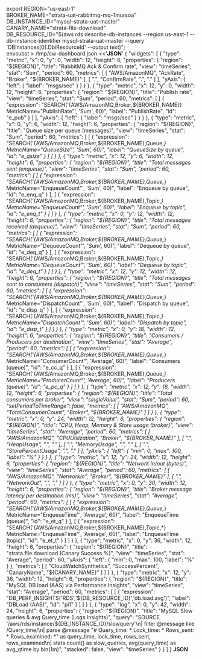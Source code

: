 export REGION="us-east-1" \
BROKER_NAME="strata-uat-rabbitmq-mq-1mursoa" \
DB_INSTANCE_ID="mysql-strata-uat-master" \
CANARY_NAME="strata-file-download" \
DB_RESOURCE_ID="$(aws rds describe-db-instances --region us-east-1 --db-instance-identifier mysql-strata-uat-master --query 'DBInstances[0].DbiResourceId' --output text)"; \
envsubst > /tmp/cw-dashboard.json <<'__JSON__'
{
  "widgets": [
    { "type": "metric", "x": 0, "y": 0, "width": 12, "height": 6,
      "properties": {
        "region": "${REGION}",
        "title": "RabbitMQ Ack & Confirm rate",
        "view": "timeSeries", "stat": "Sum", "period": 60,
        "metrics": [
          [ "AWS/AmazonMQ", "AckRate", "Broker", "${BROKER_NAME}" ],
          [ ".", "ConfirmRate", ".", "." ]
        ],
        "yAxis": { "left": { "label": "msgs/sec" } }
      }
    },
    { "type": "metric", "x": 12, "y": 0, "width": 12, "height": 6,
      "properties": {
        "region": "${REGION}", "title": "Publish rate",
        "view": "timeSeries", "stat": "Sum", "period": 60,
        "metrics": [
          [ { "expression": "SEARCH('{AWS/AmazonMQ,Broker,${BROKER_NAME}} MetricName=\"PublishRate\"', 'Sum', 60)", "label": "PublishRate", "id": "e_pub" } ]
        ],
        "yAxis": { "left": { "label": "msgs/sec" } }
      }
    },
    { "type": "metric", "x": 0, "y": 6, "width": 12, "height": 6,
      "properties": {
        "region": "${REGION}", "title": "Queue size per queue (messages)",
        "view": "timeSeries", "stat": "Sum", "period": 60,
        "metrics": [
          [ { "expression": "SEARCH('{AWS/AmazonMQ,Broker,${BROKER_NAME},Queue,*} MetricName=\"QueueSize\"', 'Sum', 60)", "label": "QueueSize by queue", "id": "e_qsize" } ]
        ]
      }
    },
    { "type": "metric", "x": 12, "y": 6, "width": 12, "height": 6,
      "properties": {
        "region": "${REGION}", "title": "Total messages sent (enqueue)",
        "view": "timeSeries", "stat": "Sum", "period": 60,
        "metrics": [
          [ { "expression": "SEARCH('{AWS/AmazonMQ,Broker,${BROKER_NAME},Queue,*} MetricName=\"EnqueueCount\"', 'Sum', 60)", "label": "Enqueue by queue", "id": "e_enq_q" } ],
          [ { "expression": "SEARCH('{AWS/AmazonMQ,Broker,${BROKER_NAME},Topic,*} MetricName=\"EnqueueCount\"', 'Sum', 60)", "label": "Enqueue by topic", "id": "e_enq_t" } ]
        ]
      }
    },
    { "type": "metric", "x": 0, "y": 12, "width": 12, "height": 6,
      "properties": {
        "region": "${REGION}", "title": "Total messages received (dequeue)",
        "view": "timeSeries", "stat": "Sum", "period": 60,
        "metrics": [
          [ { "expression": "SEARCH('{AWS/AmazonMQ,Broker,${BROKER_NAME},Queue,*} MetricName=\"DequeueCount\"', 'Sum', 60)", "label": "Dequeue by queue", "id": "e_deq_q" } ],
          [ { "expression": "SEARCH('{AWS/AmazonMQ,Broker,${BROKER_NAME},Topic,*} MetricName=\"DequeueCount\"', 'Sum', 60)", "label": "Dequeue by topic", "id": "e_deq_t" } ]
        ]
      }
    },
    { "type": "metric", "x": 12, "y": 12, "width": 12, "height": 6,
      "properties": {
        "region": "${REGION}", "title": "Total messages sent to consumers (dispatch)",
        "view": "timeSeries", "stat": "Sum", "period": 60,
        "metrics": [
          [ { "expression": "SEARCH('{AWS/AmazonMQ,Broker,${BROKER_NAME},Queue,*} MetricName=\"DispatchCount\"', 'Sum', 60)", "label": "Dispatch by queue", "id": "e_disp_q" } ],
          [ { "expression": "SEARCH('{AWS/AmazonMQ,Broker,${BROKER_NAME},Topic,*} MetricName=\"DispatchCount\"', 'Sum', 60)", "label": "Dispatch by topic", "id": "e_disp_t" } ]
        ]
      }
    },
    { "type": "metric", "x": 0, "y": 18, "width": 12, "height": 6,
      "properties": {
        "region": "${REGION}", "title": "Consumers / Producers per destination",
        "view": "timeSeries", "stat": "Average", "period": 60,
        "metrics": [
          [ { "expression": "SEARCH('{AWS/AmazonMQ,Broker,${BROKER_NAME},Queue,*} MetricName=\"ConsumerCount\"', 'Average', 60)", "label": "Consumers (queue)", "id": "e_cc_q" } ],
          [ { "expression": "SEARCH('{AWS/AmazonMQ,Broker,${BROKER_NAME},Queue,*} MetricName=\"ProducerCount\"', 'Average', 60)", "label": "Producers (queue)", "id": "e_pc_q" } ]
        ]
      }
    },
    { "type": "metric", "x": 12, "y": 18, "width": 12, "height": 6,
      "properties": {
        "region": "${REGION}", "title": "Total consumers per broker",
        "view": "singleValue", "stat": "Sum", "period": 60, "setPeriodToTimeRange": false,
        "metrics": [ [ "AWS/AmazonMQ", "TotalConsumerCount", "Broker", "${BROKER_NAME}" ] ]
      }
    },
    { "type": "metric", "x": 0, "y": 24, "width": 12, "height": 6,
      "properties": {
        "region": "${REGION}", "title": "CPU, Heap, Memory & Store usage (broker)",
        "view": "timeSeries", "stat": "Average", "period": 60,
        "metrics": [
          [ "AWS/AmazonMQ", "CPUUtilization", "Broker", "${BROKER_NAME}" ],
          [ ".", "HeapUsage", ".", "." ],
          [ ".", "MemoryUsage", ".", "." ],
          [ ".", "StorePercentUsage", ".", "." ]
        ],
        "yAxis": { "left": { "min": 0, "max": 100, "label": "%" } }
      }
    },
    { "type": "metric", "x": 12, "y": 24, "width": 12, "height": 6,
      "properties": {
        "region": "${REGION}", "title": "Network in/out (bytes)",
        "view": "timeSeries", "stat": "Average", "period": 60,
        "metrics": [
          [ "AWS/AmazonMQ", "NetworkIn", "Broker", "${BROKER_NAME}" ],
          [ ".", "NetworkOut", ".", "." ]
        ]
      }
    },
    { "type": "metric", "x": 0, "y": 30, "width": 12, "height": 6,
      "properties": {
        "region": "${REGION}", "title": "Broker message latency per destination (ms)",
        "view": "timeSeries", "stat": "Average", "period": 60,
        "metrics": [
          [ { "expression": "SEARCH('{AWS/AmazonMQ,Broker,${BROKER_NAME},Queue,*} MetricName=\"EnqueueTime\"', 'Average', 60)", "label": "EnqueueTime (queue)", "id": "e_et_q" } ],
          [ { "expression": "SEARCH('{AWS/AmazonMQ,Broker,${BROKER_NAME},Topic,*} MetricName=\"EnqueueTime\"', 'Average', 60)", "label": "EnqueueTime (topic)", "id": "e_et_t" } ]
        ]
      }
    },
    { "type": "metric", "x": 0, "y": 36, "width": 12, "height": 6,
      "properties": {
        "region": "${REGION}", "title": "strata.file.download (Canary Success %)",
        "view": "timeSeries", "stat": "Average", "period": 60,
        "yAxis": { "left": { "min": 0, "max": 100, "label": "%" } },
        "metrics": [ [ "CloudWatchSynthetics", "SuccessPercent", "CanaryName", "${CANARY_NAME}" ] ]
      }
    },
    { "type": "metric", "x": 12, "y": 36, "width": 12, "height": 6,
      "properties": {
        "region": "${REGION}", "title": "MySQL DB load (AAS) via Performance Insights",
        "view": "timeSeries", "stat": "Average", "period": 60,
        "metrics": [
          [ { "expression": "DB_PERF_INSIGHTS('RDS','${DB_RESOURCE_ID}','db.load.avg')", "label": "DBLoad (AAS)", "id": "pi1" } ]
        ]
      }
    },
    { "type": "log", "x": 0, "y": 42, "width": 24, "height": 6,
      "properties": {
        "region": "${REGION}", "title": "MySQL Slow queries & avg Query_time (Logs Insights)",
        "query": "SOURCE '/aws/rds/instance/${DB_INSTANCE_ID}/slowquery'\\n| filter @message like /Query_time/\\n| parse @message \"# Query_time: * Lock_time: * Rows_sent: * Rows_examined: *\" as query_time, lock_time, rows_sent, rows_examined\\n| stats count() as slow_queries, avg(query_time) as avg_qtime by bin(1m)",
        "stacked": false, "view": "timeSeries"
      }
    }
  ]
}
__JSON__
